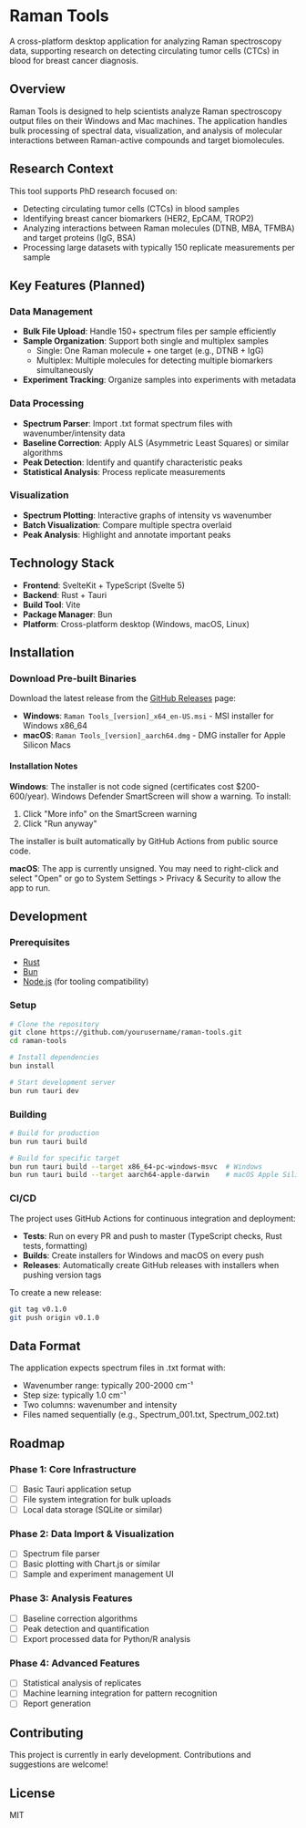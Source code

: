 # Raman Tools

A cross-platform desktop application for analyzing Raman spectroscopy data, supporting research on detecting circulating tumor cells (CTCs) in blood for breast cancer diagnosis.

## Overview

Raman Tools is designed to help scientists analyze Raman spectroscopy output files on their Windows and Mac machines. The application handles bulk processing of spectral data, visualization, and analysis of molecular interactions between Raman-active compounds and target biomolecules.

## Research Context

This tool supports PhD research focused on:

- Detecting circulating tumor cells (CTCs) in blood samples
- Identifying breast cancer biomarkers (HER2, EpCAM, TROP2)
- Analyzing interactions between Raman molecules (DTNB, MBA, TFMBA) and target proteins (IgG, BSA)
- Processing large datasets with typically 150 replicate measurements per sample

## Key Features (Planned)

### Data Management

- **Bulk File Upload**: Handle 150+ spectrum files per sample efficiently
- **Sample Organization**: Support both single and multiplex samples
  - Single: One Raman molecule + one target (e.g., DTNB + IgG)
  - Multiplex: Multiple molecules for detecting multiple biomarkers simultaneously
- **Experiment Tracking**: Organize samples into experiments with metadata

### Data Processing

- **Spectrum Parser**: Import .txt format spectrum files with wavenumber/intensity data
- **Baseline Correction**: Apply ALS (Asymmetric Least Squares) or similar algorithms
- **Peak Detection**: Identify and quantify characteristic peaks
- **Statistical Analysis**: Process replicate measurements

### Visualization

- **Spectrum Plotting**: Interactive graphs of intensity vs wavenumber
- **Batch Visualization**: Compare multiple spectra overlaid
- **Peak Analysis**: Highlight and annotate important peaks

## Technology Stack

- **Frontend**: SvelteKit + TypeScript (Svelte 5)
- **Backend**: Rust + Tauri
- **Build Tool**: Vite
- **Package Manager**: Bun
- **Platform**: Cross-platform desktop (Windows, macOS, Linux)

## Installation

### Download Pre-built Binaries

Download the latest release from the [GitHub Releases](https://github.com/yourusername/raman-tools/releases) page:

- **Windows**: `Raman Tools_[version]_x64_en-US.msi` - MSI installer for Windows x86_64
- **macOS**: `Raman Tools_[version]_aarch64.dmg` - DMG installer for Apple Silicon Macs

#### Installation Notes

**Windows**: The installer is not code signed (certificates cost $200-600/year). Windows Defender SmartScreen will show a warning. To install:

1. Click "More info" on the SmartScreen warning
2. Click "Run anyway"

The installer is built automatically by GitHub Actions from public source code.

**macOS**: The app is currently unsigned. You may need to right-click and select "Open" or go to System Settings > Privacy & Security to allow the app to run.

## Development

### Prerequisites

- [Rust](https://www.rust-lang.org/tools/install)
- [Bun](https://bun.sh)
- [Node.js](https://nodejs.org) (for tooling compatibility)

### Setup

```bash
# Clone the repository
git clone https://github.com/yourusername/raman-tools.git
cd raman-tools

# Install dependencies
bun install

# Start development server
bun run tauri dev
```

### Building

```bash
# Build for production
bun run tauri build

# Build for specific target
bun run tauri build --target x86_64-pc-windows-msvc  # Windows
bun run tauri build --target aarch64-apple-darwin    # macOS Apple Silicon
```

### CI/CD

The project uses GitHub Actions for continuous integration and deployment:

- **Tests**: Run on every PR and push to master (TypeScript checks, Rust tests, formatting)
- **Builds**: Create installers for Windows and macOS on every push
- **Releases**: Automatically create GitHub releases with installers when pushing version tags

To create a new release:

```bash
git tag v0.1.0
git push origin v0.1.0
```

## Data Format

The application expects spectrum files in .txt format with:

- Wavenumber range: typically 200-2000 cm⁻¹
- Step size: typically 1.0 cm⁻¹
- Two columns: wavenumber and intensity
- Files named sequentially (e.g., Spectrum_001.txt, Spectrum_002.txt)

## Roadmap

### Phase 1: Core Infrastructure

- [ ] Basic Tauri application setup
- [ ] File system integration for bulk uploads
- [ ] Local data storage (SQLite or similar)

### Phase 2: Data Import & Visualization

- [ ] Spectrum file parser
- [ ] Basic plotting with Chart.js or similar
- [ ] Sample and experiment management UI

### Phase 3: Analysis Features

- [ ] Baseline correction algorithms
- [ ] Peak detection and quantification
- [ ] Export processed data for Python/R analysis

### Phase 4: Advanced Features

- [ ] Statistical analysis of replicates
- [ ] Machine learning integration for pattern recognition
- [ ] Report generation

## Contributing

This project is currently in early development. Contributions and suggestions are welcome!

## License

MIT
